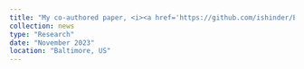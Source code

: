 ```yaml
---
title: "My co-authored paper, <i><a href='https://github.com/ishinder/EASTR' target='_blank'>EASTR</a></i>, introduces a software tool designed to identify and eliminate inaccurately spliced alignment, has been published in <a href='https://doi.org/10.1038/s41467-023-43017-4' target='_blank'>Nature Communications</a>!"
collection: news
type: "Research"
date: "November 2023"
location: "Baltimore, US"
---
```

